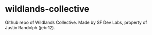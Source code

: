 wildlands-collective
===================
Github repo of Wildlands Collective. Made by SF Dev Labs, property of Justin Randolph (jebr12).
